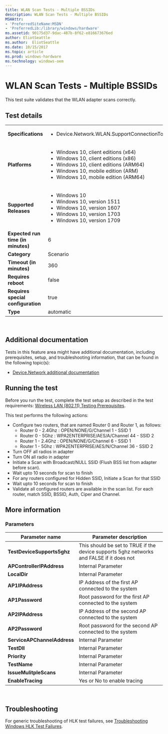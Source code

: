 ```yaml
---
title: WLAN Scan Tests - Multiple BSSIDs
description: WLAN Scan Tests - Multiple BSSIDs
MSHAttr:
- 'PreferredSiteName:MSDN'
- 'PreferredLib:/library/windows/hardware'
ms.assetid: 90175d37-9dac-487b-8f62-e816673676ed
author: EliotSeattle
ms.author:  EliotSeattle
ms.date: 10/15/2017
ms.topic: article
ms.prod: windows-hardware
ms.technology: windows-oem
---
```


# <span id="p_hlk_test.78cab329-0dfe-4ed9-9281-79f3b5c7e18d"></span>WLAN Scan Tests - Multiple BSSIDs


This test suite validates that the WLAN adapter scans correctly.

## Test details
|||
|---|---|
| **Specifications**  | <ul><li>Device.Network.WLAN.SupportConnectionToWiFiAP.ConnectionToWiFiAP</li></ul> |  
| **Platforms**   | <ul><li>Windows 10, client editions (x64)</li><li>Windows 10, client editions (x86)</li><li>Windows 10, client editions (ARM64)</li><li>Windows 10, mobile edition (ARM)</li><li>Windows 10, mobile edition (ARM64)</li></ul> |
| **Supported Releases** | <ul><li>Windows 10</li><li>Windows 10, version 1511</li><li>Windows 10, version 1607</li><li>Windows 10, version 1703</li><li>Windows 10, version 1709</li></ul> |
|**Expected run time (in minutes)**| 6 |
|**Category**| Scenario |
|**Timeout (in minutes)**| 360 |
|**Requires reboot**| false |
|**Requires special configuration**| true |
|**Type**| automatic |

 

## <span id="Additional_documentation"></span><span id="additional_documentation"></span><span id="ADDITIONAL_DOCUMENTATION"></span>Additional documentation


Tests in this feature area might have additional documentation, including prerequisites, setup, and troubleshooting information, that can be found in the following topic(s):

-   [Device.Network additional documentation](device-network-additional-documentation.md)

## <span id="Running_the_test"></span><span id="running_the_test"></span><span id="RUNNING_THE_TEST"></span>Running the test


Before you run the test, complete the test setup as described in the test requirements: [Wireless LAN (802.11) Testing Prerequisites](wireless-lan--80211--testing-prerequisites.md).

This test performs the following actions:

-   Configure two routers, that are named Router 0 and Router 1, as follows:
    -   Router 0 - 2.4Ghz : OPEN/NONE/G/Channel 1 - SSID 1
    -   Router 0 - 5Ghz : WPA2ENTERPRISE/AES/A/Channel 44 - SSID 2
    -   Router 1 - 2.4Ghz : OPEN/NONE/G/Channel 6 - SSID 1
    -   Router 1 - 5Ghz : WPA2ENTERPRISE/AES/N/Channel 36 - SSID 2
-   Turn OFF all radios in adapter
-   Turn ON all radio in adapter
-   Initiate a Scan with Broadcast/NULL SSID (Flush BSS list from adapter before scan).
-   Wait upto 10 seconds for scan to finish
-   For any routers configured for Hidden SSID, Initiate a Scan for that SSID
-   Wait upto 10 seconds for scan to finish
-   Validate all configured routers are available in the scan list. For each router, match SSID, BSSID, Auth, Ciper and Channel.

## <span id="More_information"></span><span id="more_information"></span><span id="MORE_INFORMATION"></span>More information


### <span id="Parameters"></span><span id="parameters"></span><span id="PARAMETERS"></span>Parameters

| Parameter name              | Parameter description                                                                    |
|-----------------------------|------------------------------------------------------------------------------------------|
| **TestDeviceSupports5ghz**  | This should be set to TRUE if the device supports 5ghz networks and FALSE if it does not |
| **APControllerIPAddress**   | Internal Parameter                                                                       |
| **LocalDir**                | Internal Parameter                                                                       |
| **AP1IPAddress**            | IP Address of the first AP connected to the system                                       |
| **AP1Password**             | Root password for the first AP connected to the system                                   |
| **AP2IPAddress**            | IP Address of the second AP connected to the system                                      |
| **AP2Password**             | Root password for the second AP connected to the system                                  |
| **ServiceAPChannelAddress** | Internal Parameter                                                                       |
| **TestDll**                 | Internal Parameter                                                                       |
| **Priority**                | Internal Parameter                                                                       |
| **TestName**                | Internal Parameter                                                                       |
| **IssueMulitpleScans**      | Internal Parameter                                                                       |
| **EnableTracing**           | Yes or No to enable tracing                                                              |

 

## <span id="Troubleshooting"></span><span id="troubleshooting"></span><span id="TROUBLESHOOTING"></span>Troubleshooting


For generic troubleshooting of HLK test failures, see [Troubleshooting Windows HLK Test Failures](..\user\troubleshooting-windows-hlk-test-failures.md).

 

 






